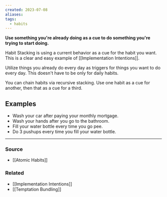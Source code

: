 ```yaml
---
created: 2023-07-08
aliases: 
tags:
  - habits
---
```

**Use something you're already doing as a cue to do something you're trying to start doing.**

Habit Stacking is using a current behavior as a cue for the habit you want. This is a clear and easy example of [[Implementation Intentions]].  

Utilize things you already do every day as triggers for things you want to do every day. This doesn't have to be only for daily habits.

You can chain habits via recursive stacking. Use one habit as a cue for another, then that as a cue for a third.

## Examples

- Wash your car after paying your monthly mortgage.
- Wash your hands after you go to the bathroom.
- Fill your water bottle every time you go pee.
- Do 3 pushups every time you fill your water bottle.

****
### Source
- [[Atomic Habits]]

### Related
- [[Implementation Intentions]]
- [[Temptation Bundling]]